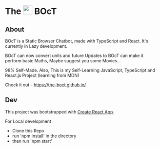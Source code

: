 # The <a href="https://the-boct.github.io/"><img src="https://raw.githubusercontent.com/FortAwesome/Font-Awesome/master/svgs/solid/robot.svg" width="30px"></a> BOcT

## About

BOcT is a Static Browser Chatbot, made with TypeScript and React. It's currently in Lazy development.

BOcT can now convert units and future Updates to BOcT can make it perform basic Maths, Maybe suggest you some Movies...

98% Self-Made. Also, This is my Self-Learning JavaScript, TypeScript and React.js Project (learning from MDN)

Check it out - https://the-boct.github.io/

## Dev

This project was bootstrapped with [Create React App](https://github.com/facebook/create-react-app).

For Local development

- Clone this Repo
- run 'npm install' in the directory
- then run 'npm start'
